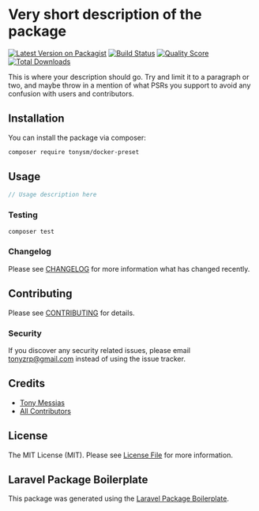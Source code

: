 # Very short description of the package

[![Latest Version on Packagist](https://img.shields.io/packagist/v/tonysm/docker-preset.svg?style=flat-square)](https://packagist.org/packages/tonysm/docker-preset)
[![Build Status](https://img.shields.io/travis/tonysm/docker-preset/master.svg?style=flat-square)](https://travis-ci.org/tonysm/docker-preset)
[![Quality Score](https://img.shields.io/scrutinizer/g/tonysm/docker-preset.svg?style=flat-square)](https://scrutinizer-ci.com/g/tonysm/docker-preset)
[![Total Downloads](https://img.shields.io/packagist/dt/tonysm/docker-preset.svg?style=flat-square)](https://packagist.org/packages/tonysm/docker-preset)

This is where your description should go. Try and limit it to a paragraph or two, and maybe throw in a mention of what PSRs you support to avoid any confusion with users and contributors.

## Installation

You can install the package via composer:

```bash
composer require tonysm/docker-preset
```

## Usage

``` php
// Usage description here
```

### Testing

``` bash
composer test
```

### Changelog

Please see [CHANGELOG](CHANGELOG.md) for more information what has changed recently.

## Contributing

Please see [CONTRIBUTING](CONTRIBUTING.md) for details.

### Security

If you discover any security related issues, please email tonyzrp@gmail.com instead of using the issue tracker.

## Credits

- [Tony Messias](https://github.com/tonysm)
- [All Contributors](../../contributors)

## License

The MIT License (MIT). Please see [License File](LICENSE.md) for more information.

## Laravel Package Boilerplate

This package was generated using the [Laravel Package Boilerplate](https://laravelpackageboilerplate.com).